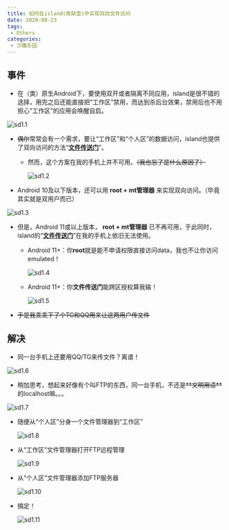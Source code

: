 ```yaml
---
title: 如何在island(炼妖壶)中实现双向文件访问
date: 2020-08-23
tags:
 - Others
categories:
 - 沙雕乐园
---
```


<!-- # 如何在island(炼妖壶)中实现双向文件访问 -->

## 事件

- 在（类）原生Android下，要使用双开或者隔离不同应用，island是很不错的选择，用完之后还能直接把“工作区”禁用，而达到杀后台效果，禁用后也不用担心“工作区”的应用会唤醒自启。

![sd1.1](./images/sd1.1.jpg)



- ~~偶尔~~常常会有一个需求，要让“工作区”和“个人区”的数据访问，island也提供了双向访问的方法“[**文件传送门**](https://github.com/oasisfeng/island/blob/gh-pages/files.md)”。

  - 然而，这个方案在我的手机上并不可用。~~（我也忘了是什么原因了）~~

    ![sd1.2](./images/sd1.2.jpg)

- Android 10及以下版本，还可以用 **root + mt管理器** 来实现双向访问。（毕竟其实就是双用户而已）

![sd1.3](./images/sd1.3.jpg)

- 但是，Android 11或以上版本， **root + mt管理器** 已不再可用，于此同时，island的“[**文件传送门**](https://github.com/oasisfeng/island/blob/gh-pages/files.md)”在我的手机上依旧无法使用。

  - Android 11+：你**root**就是能不申请权限直接访问data，我也不让你访问emulated！

    ![sd1.4](./images/sd1.4.png)

  - Android 11+：你**文件传送门**能跨区授权算我输！

    ![sd1.5](./images/sd1.5.png)



- ~~于是我乖乖下了个TG和QQ用来让这两用户传文件~~



## 解决

- 同一台手机上还要用QQ/TG来传文件？离谱！

![sd1.6](./images/sd1.6.png)

- 稍加思考，想起来好像有个叫FTP的东西，同一台手机，不还是~~\*\*文明用语\*\*~~的localhost嘛。。。

![sd1.7](./images/sd1.7.png)

- 随便从“个人区”分身一个文件管理器到“工作区”

  ![sd1.8](./images/sd1.8.png)

- 从“工作区”文件管理器打开FTP远程管理

  ![sd1.9](./images/sd1.9.png)

- 从“个人区”文件管理器添加FTP服务器

  ![sd1.10](./images/sd1.10.png)

- 搞定！

  ![sd1.11](./images/sd1.11.png)



